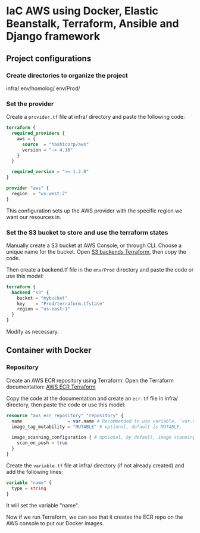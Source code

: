 # IaC AWS using Docker, Elastic Beanstalk, Terraform, Ansible and Django framework

## Project configurations

### Create directories to organize the project

infra/
env/homolog/
env/Prod/

### Set the provider

Create a `provider.tf` file at infra/ directory and paste the following code:

```terraform
terraform {
  required_providers {
    aws = {
      source  = "hashicorp/aws"
      version = "~> 4.16"
    }
  }

  required_version = ">= 1.2.0"
}

provider "aws" {
  region  = "us-west-2"
}
```

This configuration sets up the AWS provider with the specific region we want our resources in.

### Set the S3 bucket to store and use the terraform states

Manually create a S3 bucket at AWS Console, or through CLI. Choose a unique name for the bucket.
Open [S3 backends Terraform](https://developer.hashicorp.com/terraform/language/settings/backends/s3), then copy the code.

Then create a backend.tf file in the `env/Prod` directory and paste the code or use this model:

```terraform
terraform {
  backend "s3" {
    bucket = "mybucket"
    key    = "Prod/terraform.tfstate"
    region = "us-east-1"
  }
}
```

Modify as necessary.

## Container with Docker

### Repository

Create an AWS ECR repository using Terraform:
Open the Terraform documentation: [AWS ECR Terraform](https://registry.terraform.io/providers/hashicorp/aws/latest/docs/resources/ecr_repository)

Copy the code at the documentation and create an `ecr.tf` file in infra/ directory, then paste the code or use this model:

```terraform
resource "aws_ecr_repository" "repository" {
  name                 = var.name # Recommended to use variable, `var.name` instead of hardcoded value.
  image_tag_mutability = "MUTABLE" # optional, default is MUTABLE.

  image_scanning_configuration { # optional, by default, image scanning must be manually triggered.
    scan_on_push = true
  }
}
```

Create the `variable.tf` file at infra/ directory (if not already created) and add the following lines:

```terraform
variable "name" {
  type = string
}
```

It will set the variable "name".

Now if we run Terraform, we can see that it creates the ECR repo on the AWS console to put our Docker images.

